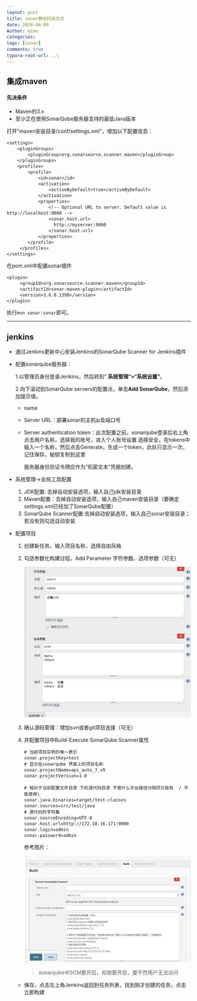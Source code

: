 ```yaml
---
layout: post
title: sonar静态扫描方式
date: 2020-04-09
Author: mimo
categories: 
tags: [sonar]
comments: true
typora-root-url: ..\
---
```


## 集成maven

#### 先决条件

- Maven的3.x
- 至少正在使用SonarQube服务器支持的最低Java版本

打开"maven安装目录/conf/settings.xml"，增加以下配置信息：

```
<settings>
    <pluginGroups>
        <pluginGroup>org.sonarsource.scanner.maven</pluginGroup>
    </pluginGroups>
    <profiles>
        <profile>
            <id>sonar</id>
            <activation>
                <activeByDefault>true</activeByDefault>
            </activation>
            <properties>
                <!-- Optional URL to server. Default value is http://localhost:9000 -->
                <sonar.host.url>
                  http://myserver:9000
                </sonar.host.url>
            </properties>
        </profile>
     </profiles>
</settings>
```

在pom.xml中配置sonar插件

```
<plugin>
     <groupId>org.sonarsource.scanner.maven</groupId>
     <artifactId>sonar-maven-plugin</artifactId>
     <version>3.6.0.1398</version>
</plugin>
```

执行`mvn sonar:sonar`即可。

------

## jenkins

- 通过Jenkins更新中心安装Jenkins的SonarQube Scanner for Jenkins插件

- 配置sonarqube服务器：

    1.以管理员身份登录Jenkins，然后转到“ **系统管理”>“系统设置”**。

    2.向下滚动到SonarQube servers的配置点，单击**Add SonarQube**，然后添加提示值。

  - name
  - Server URL：部署sonar的主机ip及端口号
  - Server authentication token：此次配置之前，sonarqube登录后右上角点击用户名称，选择我的账号，进入个人账号设置 选择安全，在tokens中输入一个名称，然后点击Generate，生成一个token，此处只显示一次，记住保存。秘钥复制到这里

    服务器身份验证令牌应作为“机密文本”凭据创建。

- 系统管理->全局工具配置
  1. JDK配置: 去掉自动安装选项，输入自己jdk安装目录
  2. Maven配置：去掉自动安装选项，输入自己maven安装目录（要确定settings.xml已经加了SonarQube配置）
  3. SonarQube Scanner配置:去掉自动安装选项，输入自己sonar安装目录；若没有则勾选自动安装

- 配置项目

  1. 创建新任务，输入项目名称，选择自由风格

  2. 勾选参数化构建过程，Add Parameter  字符参数、选项参数（可无）

     ![1586404382177](/document_image/1586404382177.png)

  3. 确认源码管理：增加svn或者git项目连接（可无）

  4. 并配置项目中Build-Execute SonarQube Scanner属性

     ```
     # 当前项目实例的唯一表示
     sonar.projectKey=test
     # 显示在sonarqube 界面上的项目名称
     sonar.projectName=api_auto_7_v9
     sonar.projectVersion=1.0
      
     # 相对于当前配置文件目录 下的源代码目录 不管什么平台路径分隔符只能有  / 不能使用\
     sonar.java.binaries=target/test-classes
     sonar.sources=src/test/java
     # 源代码的字符集
     sonar.sourceEncoding=UTF-8
     sonar.host.url=http://172.18.16.171:9000
     sonar.login=admin
     sonar.password=admin
     ```

     参考图片：

     ![1586422217058](/document_image/1586422217058.png)

     > sonarqube中SCM要开启，权限要开启，要不然用户无法访问

  - 保存，点击左上角Jenkins返回到任务列表，找到刚才创建的任务，点击立即构建